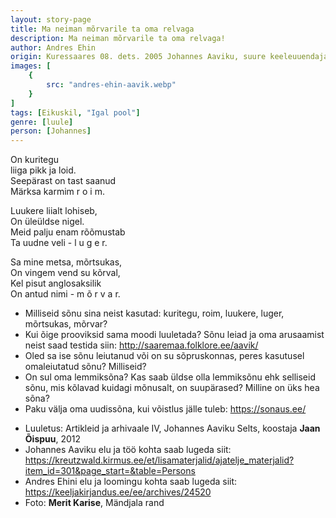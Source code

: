 ```yaml
---
layout: story-page
title: Ma neiman mõrvarile ta oma relvaga
description: Ma neiman mõrvarile ta oma relvaga!
author: Andres Ehin 
origin: Kuressaares 08. dets. 2005 Johannes Aaviku, suure keeleuuendaja 125. sünniaastapäeval
images: [
    {
        src: "andres-ehin-aavik.webp"
    }
]
tags: [Eikuskil, "Igal pool"]
genre: [luule]
person: [Johannes]
---
```



<!-- # {{ $doc.title }} -->

On kuritegu \
liiga pikk ja loid. \
Seepärast on tast saanud \
Märksa karmim r o i m.

Luukere liialt lohiseb, \
On üleüldse nigel. \
Meid palju enam rõõmustab \
Ta uudne veli - l u g e r.

Sa mine metsa, mõrtsukas, \
On vingem vend su kõrval, \
Kel pisut anglosaksilik \
On antud nimi - m õ r v a r.

<story-author :author="author" :origin="origin"></story-author>
<!-- <story-dictionary :terms="dictionary"></story-dictionary> -->

<details-wrapper summary="Mõtlemiseks ja arutlemiseks">

- Milliseid sõnu sina neist kasutad: kuritegu, roim, luukere, luger, mõrtsukas, mõrvar?
- Kui õige prooviksid sama moodi luuletada? Sõnu leiad ja oma arusaamist neist saad testida siin: http://saaremaa.folklore.ee/aavik/ 
- Oled sa ise sõnu leiutanud või on su sõpruskonnas, peres kasutusel omaleiutatud sõnu? Milliseid?
- On sul oma lemmiksõna? Kas saab üldse olla lemmiksõnu ehk selliseid sõnu, mis kõlavad kuidagi mõnusalt, on suupärased? Milline on üks hea sõna?
- Paku välja oma uudissõna, kui võistlus jälle tuleb: https://sonaus.ee/

</details-wrapper>


<details-wrapper summary="Allikad" class="text-sm" icon="icon-park-outline:document-folder">

- Luuletus: Artikleid ja arhivaale IV, Johannes Aaviku Selts, koostaja **Jaan Õispuu**, 2012
- Johannes Aaviku elu ja töö kohta saab lugeda siit: https://kreutzwald.kirmus.ee/et/lisamaterjalid/ajatelje_materjalid?item_id=301&page_start=&table=Persons
- Andres Ehini elu ja loomingu kohta saab lugeda siit: https://keeljakirjandus.ee/ee/archives/24520
- Foto: **Merit Karise**, Mändjala rand

</details-wrapper>